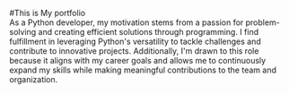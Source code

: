 #This is My portfolio
<br>
As a Python developer, my motivation stems from a passion for problem-solving and creating efficient solutions through programming. I find fulfillment in leveraging Python's versatility to tackle challenges and contribute to innovative projects. Additionally, I'm drawn to this role because it aligns with my career goals and allows me to continuously expand my skills while making meaningful contributions to the team and organization.